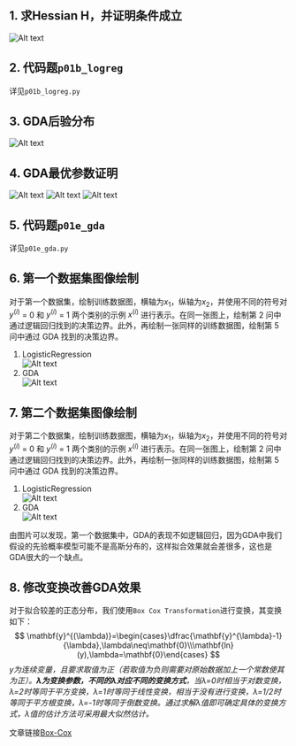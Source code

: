 ## 1. 求Hessian H，并证明条件成立

![Alt text](asset/0bfa2af6345a42e937c181db0eb17e3.jpg)

## 2. 代码题`p01b_logreg`

详见`p01b_logreg.py`

## 3. GDA后验分布

![Alt text](asset/fcb309320730c01b3859212d6a47dc0.jpg)

## 4. GDA最优参数证明

![Alt text](asset/35ec67a5f38f1ff8be2a6172bc40397.jpg)
![Alt text](asset/b02800406c5188bafd20df43536331f.jpg)
![Alt text](asset/98087e549510fd102e7fdf2d9228d8f.jpg)

## 5. 代码题`p01e_gda`

详见`p01e_gda.py`

## 6. 第一个数据集图像绘制

对于第一个数据集，绘制训练数据图，横轴为$x_{1}$，纵轴为$x_{2}$，并使用不同的符号对 $y^{(i)}$ = 0 和 $y^{(i)}$ = 1 两个类别的示例 $x^{(i)}$ 进行表示。在同一张图上，绘制第 2 问中通过逻辑回归找到的决策边界。此外，再绘制一张同样的训练数据图，绘制第 5 问中通过 GDA 找到的决策边界。

1. LogisticRegression\
![Alt text](asset/p01b_pred_1.png)
2. GDA\
![Alt text](asset/p01e_pred_1.png)

## 7. 第二个数据集图像绘制

对于第二个数据集，绘制训练数据图，横轴为$x_{1}$，纵轴为$x_{2}$，并使用不同的符号对 $y^{(i)}$ = 0 和 $y^{(i)}$ = 1 两个类别的示例 $x^{(i)}$ 进行表示。在同一张图上，绘制第 2 问中通过逻辑回归找到的决策边界。此外，再绘制一张同样的训练数据图，绘制第 5 问中通过 GDA 找到的决策边界。

1. LogisticRegression\
![Alt text](asset/p01b_pred_2.png)
2. GDA\
![Alt text](asset/p01e_pred_2.png)

由图片可以发现，第一个数据集中，GDA的表现不如逻辑回归，因为GDA中我们假设的先验概率模型可能不是高斯分布的，这样拟合效果就会差很多，这也是GDA很大的一个缺点。

## 8. 修改变换改善GDA效果

对于拟合较差的正态分布，我们使用`Box Cox Transformation`进行变换，其变换如下：
$$
\mathbf{y}^{(\lambda)}=\begin{cases}\dfrac{\mathbf{y}^{\lambda}-1}{\lambda},\lambda\neq\mathbf{0}\\\mathbf{ln}(y),\lambda=\mathbf{0}\end{cases}
$$
_y为连续变量，且要求取值为正（若取值为负则需要对原始数据加上一个常数使其为正）。**λ为变换参数，不同的λ对应不同的变换方式**，当λ=0时相当于对数变换，λ=2时等同于平方变换，λ=1时等同于线性变换，相当于没有进行变换，λ=1/2时等同于平方根变换，λ=-1时等同于倒数变换。通过求解λ值即可确定具体的变换方式，λ值的估计方法可采用最大似然估计。_

文章链接[Box-Cox](https://mp.weixin.qq.com/s?__biz=MzIzNjk2NDg4NA==&mid=2247484194&idx=1&sn=42c795be25fffe3ca22e7d64624b84a8&chksm=e8ce9e59dfb9174f70e4e569ba248c602abf99c389a306374c4e8d2ab2b92d2a4222b2b81fd5&scene=21#wechat_redirect)

